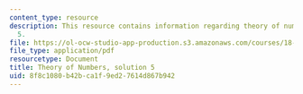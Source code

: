 ```yaml
---
content_type: resource
description: This resource contains information regarding theory of numbers, solution
  5.
file: https://ol-ocw-studio-app-production.s3.amazonaws.com/courses/18-781-theory-of-numbers-spring-2012/8f8c1080b42bca1f9ed27614d867b942_MIT18_781S12_pset5sol.pdf
file_type: application/pdf
resourcetype: Document
title: Theory of Numbers, solution 5
uid: 8f8c1080-b42b-ca1f-9ed2-7614d867b942
---
```

